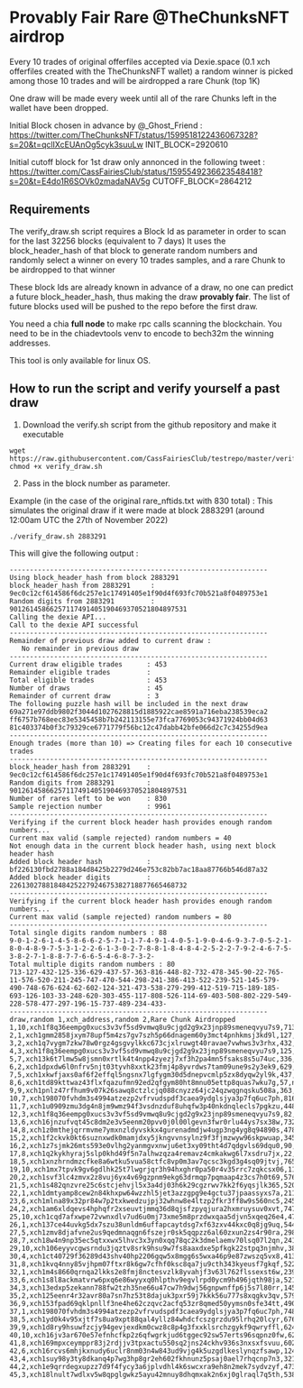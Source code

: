 # Provably Fair Rare @TheChunksNFT airdrop
Every 10 trades of original offerfiles accepted via Dexie.space (0.1 xch offerfiles created with the TheChunksNFT wallet) a random winner is picked among those 10 trades and will be airdropped a rare Chunk (top 1K)

One draw will be made every week until all of the rare Chunks left in the wallet have been dropped.

Initial Block chosen in advance by @_Ghost_Friend : https://twitter.com/TheChunksNFT/status/1599518122436067328?s=20&t=qclIXcEUAnOg5cyk3suuLw
INIT_BLOCK=2920610

Initial cutoff block for 1st draw only annonced in the following tweet : https://twitter.com/CassFairiesClub/status/1595549236623548418?s=20&t=E4do1R6SOVk0zmadaNAV5g
CUTOFF_BLOCK=2864212


## Requirements
The verify_draw.sh script requires a Block Id as parameter in order to scan for the last 32256 blocks (equivalent to 7 days)
It uses the block_header_hash of that block to generate random numbers and randomly select a winner on every 10 trades samples, and a rare Chunk to be airdropped to that winner

These block Ids are already known in advance of a draw, no one can predict a future block_header_hash, thus making the draw **provably fair**.
The list of future blocks used will be pushed to the repo before the first draw.

You need a chia **full node** to make rpc calls scanning the blockchain.
You need to be in the chiadevtools venv to encode to bech32m the winning addresses.

This tool is only available for linux OS.

## How to run the script and verify yourself a past draw
1. Download the verify.sh script from the github repository and make it executable

```
wget https://raw.githubusercontent.com/CassFairiesClub/testrepo/master/verify_draw.sh
chmod +x verify_draw.sh
```

2. Pass in the block number as parameter.

Example (in the case of the original rare_nftids.txt with 830 total) :
This simulates the original draw if it were made at block 2883291 (around 12:00am UTC the 27th of November 2022)

```
./verify_draw.sh 2883291
```

This will give the following output :

```
----------------------------------------------------------------
Using block_header_hash from block 2883291
block_header_hash from 2883291     : 9ec0c12cf614586f6dc257e1c17491405e1f90d4f693fc70b521a8f0489753e1
Random digits from 2883291         : 90126145866257117491405190469370521804897531
Calling the dexie API... 
Call to the dexie API successful 
----------------------------------------------------------------
Remainder of previous draw added to current draw :
   No remainder in previous draw
----------------------------------------------------------------
Current draw eligible trades      : 453
Remainder eligible trades         : 
Total eligible trades             : 453
Number of draws                   : 45
Remainder of current draw         : 3
The following puzzle hash will be included in the next draw
69a271e97ddb9802f3044d1027628815d1885922cae8591a716eba238539eca2
ff6757b768eec83e5345458b7b242113155e73fca7769053c94371924bb04d63
81c403374b0f3c79329ce6771779f56bc12c47dabb42bfe066d2c7c34255d9ea
----------------------------------------------------------------
Enough trades (more than 10) => Creating files for each 10 consecutive trades
----------------------------------------------------------------
block_header_hash from 2883291    : 9ec0c12cf614586f6dc257e1c17491405e1f90d4f693fc70b521a8f0489753e1
Random digits from 2883291        : 90126145866257117491405190469370521804897531
Number of rares left to be won    : 830
Sample rejection number           : 9961
----------------------------------------------------------------
Verifying if the current block header hash provides enough random numbers...
Current max valid (sample rejected) random numbers = 40
Not enough data in the current block header hash, using next block header hash
Added block header hash           : bf226130fbd2788a184d8425b2279d246e753c82bb7ac18aa87766b546d87a32
Added block header digits         : 22613027881848425227924675382718877665468732
----------------------------------------------------------------
Verifying if the current block header hash provides enough random numbers...
Current max valid (sample rejected) random numbers = 80
----------------------------------------------------------------
Total single digits random numbers : 88
9-0-1-2-6-1-4-5-8-6-6-2-5-7-1-1-7-4-9-1-4-0-5-1-9-0-4-6-9-3-7-0-5-2-1-8-0-4-8-9-7-5-3-1-2-2-6-1-3-0-2-7-8-8-1-8-4-8-4-2-5-2-2-7-9-2-4-6-7-5-3-8-2-7-1-8-8-7-7-6-6-5-4-6-8-7-3-2-
Total multiple digits random numbers : 80
713-127-432-125-336-629-437-57-363-816-448-82-732-478-345-90-22-765-11-576-520-211-245-747-470-544-298-241-386-413-522-239-521-145-579-490-748-676-624-62-602-124-321-473-538-279-299-412-519-715-189-185-693-126-103-33-248-620-303-455-117-808-526-114-69-403-508-802-229-549-228-578-477-297-196-15-737-489-234-433-
----------------------------------------------------------------
draw,random 1,xch_address,random 2,Rare Chunk Airdropped
1,10,xch1f8q36eempg0xucs3v3vf5sd9vmwq8u9cjgd2g9x23jnp89smeneqvyu7s9,713,nft1n9vnzgg5ca63lrdc2ygzarxtw536zggh5nnj07d863ucjglamajsmhtgse
2,1,xch1gmm2858jxym78upf5m4zs7gv7szh5p66dnagem60y3mct4pnhkmsj3kd9l,127,nft14fy3unclcfk48jxph9d5yqrt8sq87xt9ymv7amxvpwsgkwer29ustr07t2
3,2,xch1q7vygm7zkw78w0rgz4gsgvylkkc673cjxlruwgt40ravae7vwhws3v3rhx,432,nft1q6nunls2cpm7nyx5dzkcp92ntsnn5laxty0ewy9jaw0ysgrr7x7qrhjvf9
4,3,xch1f8q36eempg0xucs3v3vf5sd9vmwq8u9cjgd2g9x23jnp89smeneqvyu7s9,125,nft1t47t6gn9we9zzvct772kmqpt2fdv66gw2yqpj3c82ynlv8uk67yqt65vtu
5,7,xch13k6t7lmw5w8jsmn0xrtlk4t4npp4zyezj7xf3h2pa4mn5fsaks8s5u74uc,336,nft1zfz3n6letdnmskh0x99mwlw6pvw448mgc6r9cxqkjw7d9akenwxsqx4zxx
6,2,xch1dpxdw6l0nfrv5njt03tyvh8xxtk23fmj4p8yvrdws7tam09une9s2y3ek9,629,nft18x7anyl8jqqp8as56chsh27952wjfzuvffj73xz2cwh2mp2eaftq2mv3rs
7,5,xch1xkwfjaxs0af6f2effql5ngsnx7lgfygm30d5dnepvcmlp5zx8dyqw2yl9k,437,nft1t32krnysmvgxr8rdky2eteddmevh50c5ljqhc8sm4qnau434qdas359tes
8,6,xch1td89kttwaz43flxfqazufmn92ed2qfgym80ht8mnu05ettp8quas7wku7g,57,nft1sdxw9ga956sn2pynp3qyej69wtkt7a5e83qqurj88j6g8xxwzk7s7w53a2
9,9,xch1pnlz47rfhum9v07k26sawq8ctzlcjq088cnyzz64jc24qzwqgnqsku508a,363,nft1xa3qdyjn7z90ewh5tlp4msa04c2wu89tfkw9urs07r5eg2x9hftsq90xvq
10,7,xch198070fvhdm3s4994atzezp2vfrvudspdf3caea9ydglsjya3p7fq6uc7ph,816,nft1f94y4ezmghxg00vhzqceuaep59cr0lmqsuaww2jtap83jewxn0wqk8wzga
11,7,xch1u0909zmu3dg4n8jm9wmz94f3vsdnzduf8uhqfw3p40nkdnqlecls7pgkzu,448,nft1qmuvhlqmzgh6pnk2sklk6pa5kjc3f9djdtp8gvssu256e52fejws5kehsk
12,3,xch1f8q36eempg0xucs3v3vf5sd9vmwq8u9cjgd2g9x23jnp89smeneqvyu7s9,82,nft126ewa2er0xk4fz9hnnlz3d0qts855a9cu6ymr4pkqdgatgf0jnqqclyd92
13,6,xch16jnzufvqt45c8dm2e3v5eenm20pvv0j0l00lgevn3fwr0rlu44ys7sx38w,732,nft1xl6czp5ny7m3kljunv4qlevrfzswsyy8c0m4tn3rgc7k5s2g0rvqj20jgx
14,8,xch1z0mthejqrrmvme7ymxnzldyvskkx4gurenadmdjw4ugp3ng4yg8q94890s,478,nft1rv7sg7pruqfgnmmvm9axvgu72atrukgssx9v6yqek0eshqr26z4sr23url
15,2,xch1f2ckvk0kt6suznxwdk0mamjdxy5jkngvvnsylnz9f3fjmzwyw96skpwuap,345,nft1ut9gsmt96u088wdk4afsykt9n99zge86yjrdtz5y5qlm25pwqnxqc44l2h
16,2,xch1z7sjmk26mts593e0vlhg2yanmgvxnwju6et3xy09tht4d7qdgvls69dqu0,90,nft19j4kwesx4pqgsgpnufgtw5cj0gw7fx4y47luqds4p0lwujhxxyusm22uf2
17,8,xch1q2kykhyraj5slp0khd49f5n7alhwzqza4remavz4cmkakwg6l7xsdru7jx,22,nft1kv2wh5wnqyjj7kearszsyu9l85s2g3pxt6x6rqd4mstq03xgw3qszu0m5w
18,5,xch1xnzhrndmzcfke8a6wtku5vua58ctfc8vp0m3av7qcsc3kgd3g4sq09jtvj,765,nft1hxe5mrzapc6tkmhnmzxdpjukr44dp5xgnq4admqdt9hrrt93m0cqep99r7
19,10,xch1mx7tpvk9gv6gdlhk25t7lwgrjqr3h94hxghr0pa50r4v35rrc7zqkcsx06,11,nft1hew0r3av5ux7aqnzr7qcz6fucwu2ttnxfkhg4scx3n8q72aqxqds2swx0y
20,2,xch1svf3lc4zmvx2z8vuj6yx4v69gzpnm9ekg63drmqp7pqmaap4z3cs7h0t69,576,nft153tje6q3mggccke2dkzjtvpg2vl8693up9e7zzwzd4jwa0h384mqq03e2g
21,5,xch1s482qnzvre25c6stcjehvjl5x3a4dj03h6k29cgzrwv7kk2f6yqsjlk365,520,nft1ja0kg6zs7xjxws3ejfd6uqejvdtdwe9xxuv35v9m2r0hkvknj8csree3lp
22,1,xch1dmtyamp8cew2n84khxpw64wzzhl5jet3azzgpg9e4gctu37jpaassyxs7a,211,nft1wafn3arxfvg54ucycg6wf8mhlkusjw3lrwu6w353a27ajen9lavsjacxv0
23,6,xch1mlna89x32pr84w7p2txkwedzujpj32whnw8e4ltzp2fkr3ff8w9s560nc5,245,nft1s6pjktee8zcmpg6n2wtjrc77lrgfgac8euhk5mwyhavenlyz0xnq0cfmdv
24,2,xch1am6xldqevs4hphqfr2xseuvtjmmq36d8qjsfzpyqjura2hxmruysuv0xvt,747,nft1atted99vkyty0sdtprmp8j9maqkq7nh00umknue359h2kr03k39qs94gr3
25,10,xch1cqd7afxwpe72vwnxdlv7ud6u0mj73xme5m8przdwxqaa5djvn5xqeq26e4,470,nft1fanla5kjsemdmlxp8fahjt5nz7dnkqj3wzfx9j0k9x0j8ctdsxassjdhp8
26,1,xch137ce44uvkg5dx7szu38unldm6uffapcaytdsg7xf63zxv44kxc0q8jg9uq,544,nft1lrcydh8nt38nnamkppz4mnt59lr8g9eacplph77lpsdxsw6qrd7qgllym7
27,5,xch1zmv8djafvne2us9qedmnaqgn6fszejr0sk5qqpzz6al60zxun2zs4r90ra,298,nft1yggxq6h79unrmqtzguc23qfhfry3tv8ja8tx0cxcnr3zhkxalqkqvnkf8j
28,7,xch18w4n9np35ec5qtxxwx5lhvc3x3yn0xqq78qc2k3dmelaemv70lsq07l2qn,241,nft1wfxxfgmnc5yy6yt6m38u70nwtdngcsqh22222jge479e82y8z8ss8jjj9c
29,10,xch106eyyvcgwsrndu3jqztv8srk9hsu9w7fs8aaxdxe5pfkgk22stpq3njmhv,386,nft1m0glyxt5pkult9q00fffcucp2kclmueffpqzgs20fqncp65td0ds9k5u0t
30,4,xch1ct40729f36289d43shv40hp2206gqw5x8mgg6s5wxa46p9e87zwszq5vx8,413,nft1urpzh6w8e3vrtjr9xd27q2javsdcq2nwpzqg023hjmdsm2x2mkls78636m
31,8,xch1kvq4nny85vjhpm07ftxr8k6gw7cfhf0ksc8qa7ju9cth343kyeusf7gkqf,522,nft1r6dk7zqznnk9w79096kjhs9jt9rgjetvj4s5gm8z342n6zh38z5qjpvrn7
32,1,xch1m4s8660qrnqa2lkks2e8fmj8nctesvzlk8yvahjf3v63l762flssexst6w,239,nft1d56x95jynywrls8vh7z5ngy35gk5dmp7dmhqq6jzg2kerhmtw7ws4e777u
33,6,xch1s8l8ackmatvrw6pxq6e86wyyxq0hlpthv9egvlrpd0ycm9h496jqth98ja,521,nft1q6d0m3yrj85efsueg37vj4u6ut0lvqalnjl3nutqq5w7aezndqns8mdvtx
34,3,xch13edxp5zekann788fw2tzh35ne66u47cw7h9dwj56gnpwnffp6j5s7l80rr,145,nft14ewet4tnq240p3km05zdxhgxrdf4luz8wkkfpx3qtlxnpy6ny43qqgw2ja
35,2,xch125eenr4r32avr80a7sn7hz53t8dajuk3pxr59j7kkk56u777s8xqgkv3qv,579,nft1tpvg9rxatjna6gvykasruq5sldtav5mzgdqcsdgpfmty4ryl4s4s37hwnn
36,9,xch153fpad69qklpnllf3ne4he62czqvc2acfq53zr8qmed50yymsn0sfe34tt,490,nft1qzeln88mq7lm96dnhdl76u2cr0ak8pqrgxvnwkswt34dmvljf5tq7j93mq
37,1,xch198070fvhdm3s4994atzezp2vfrvudspdf3caea9ydglsjya3p7fq6uc7ph,748,nft19dvum8vr5h6jgy5qqqukngank5xrqf5es4v0dr8khva34rcg9w5skugm7g
38,5,xch1yd0k4v95xjtf7s8ua9xpt88qal4yllz84whdcfcszgrzdu95lrhq20lcyr,676,nft1avmxqe8hkguwegrg08ytln6uqx78952w6v9u7vlgjk7s28lypresl5ynah
39,9,xch1d8ry9hsuwfzcjy94gevjexdkm0cwz8c8p4g3fxxklsrchzgykf9qwryffl,624,nft1qc2r2p5075xmgnz70ma0vdtglv52mc6tp76fca6v6phmlgwlunwsejnxnn
40,10,xch16jv3ar670e57efnhcfkp2z6qfwgrkjud6tggec92sw57erts96sqpnz0fw,62,nft1tr8s59mqmctvkzv5vaznwylnjlkypjxm30kk4vh5rzmkvmzg02cswxa3h2
41,8,xch169mpxceymppr83j2rdjjv3tpxactu550sq2jns24ckhv936s3nxsxfsvuu,602,nft1fg7glk3aqwvk7ddw3854muulccml9lrdvdum6drdhrrsq4ktpw3s9hr9t6
42,6,xch16rcvs6mhjkxnudy6uclr8nm03n4w843ud9vjg4k5uzgdlkeslynqzfsawp,124,nft162p9e0h2agqtkrsldvnwrev9xqh25vryqufugfkcqdy9aju95urqrakl5k
43,4,xch1suy98y3ty8dkanq4p7wg3hp8gr2eh602fkhnunz5psaj0ael7rhqcnp7n3,321,nft1kxte4p7alxazrf5de4kmfxtmhqnwcusswy564qqcktyhe3mcu4sq7sxasw
44,2,xch1e9qrrdegxupzz7d9f4fycy3a6jplvdhl4k6swcxra9eh8n2mek7sydvzyf,473,nft1jqlk9q83053d5sfghc6gcwfhwzx04nltctypchw9ykhzg3hhhkfsyecmsa
45,3,xch18lnult7wdlxv5w8qpglgwkz5ayu42mnuy8dhqmxak2n6xj0glraql7q5th,538,nft1dexp22nklttzas8e2t3t9eyf0u4nddjhywuyg0plkeyf5p3pzf4q3f6e4p


```
